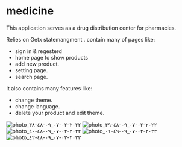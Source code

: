 # medicine  



This application serves as a drug distribution center for pharmacies.   


Relies on Getx statemangment .
contain many of pages like:
   - sign in & regesterd
   - home page to show products
   - add new product.
   - setting page.
   - search page.   

It also contains many features like:
   - change theme.
   - change language.
   - delete your product and edit theme.


![photo_٢٠٢٢-٠٢-٠٧_٠٩-٤٨-٣٨](https://user-images.githubusercontent.com/99141332/158338117-cc779732-65f9-40a9-944a-3ef7a0daaaac.jpg)
![photo_٢٠٢٢-٠٢-٠٧_٠٩-٤٨-٣٩](https://user-images.githubusercontent.com/99141332/158338467-9cc1ff51-ac93-40ab-abae-bf87c8e1d1e9.jpg)
![photo_٢٠٢٢-٠٢-٠٧_٠٩-٤٨-٤٠](https://user-images.githubusercontent.com/99141332/158338476-885edff1-a555-451b-b956-263bef6d3ff4.jpg)
![photo_٢٠٢٢-٠٢-٠٧_٠٩-٤٩-٠١](https://user-images.githubusercontent.com/99141332/158338507-3ef7f3a2-b1b6-4fe1-bbf7-9c01be434e56.jpg)
![photo_٢٠٢٢-٠٢-٠٧_٠٩-٤٨-٤٢](https://user-images.githubusercontent.com/99141332/158338526-bd62377a-0197-49b4-9d03-2ed5677420b9.jpg)






